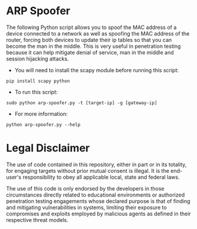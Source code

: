 # ARP Spoofer

The following Python script allows you to spoof the MAC address of a device connected to a network as well as spoofing the MAC address of the router, forcing both devices to update their ip tables so that you can become the man in the middle. This is very useful in penetration testing because it can help mitigate denial of service, man in the middle and session hijacking attacks.

- You will need to install the scapy module before running this script: 

`pip install scapy python`

- To run this script: 

`sudo python arp-spoofer.py -t [target-ip] -g [gateway-ip]`

- For more information: 

`python arp-spoofer.py --help`

# Legal Disclaimer

The use of code contained in this repository, either in part or in its totality, for engaging targets without prior mutual consent is illegal. It is the end-user's responsibility to obey all applicable local, state and federal laws.

The use of this code is only endorsed by the developers in those circumstances directly related to educational environments or authorized penetration testing engagements whose declared purpose is that of finding and mitigating vulnerabilities in systems, limiting their exposure to compromises and exploits employed by malicious agents as defined in their respective threat models.